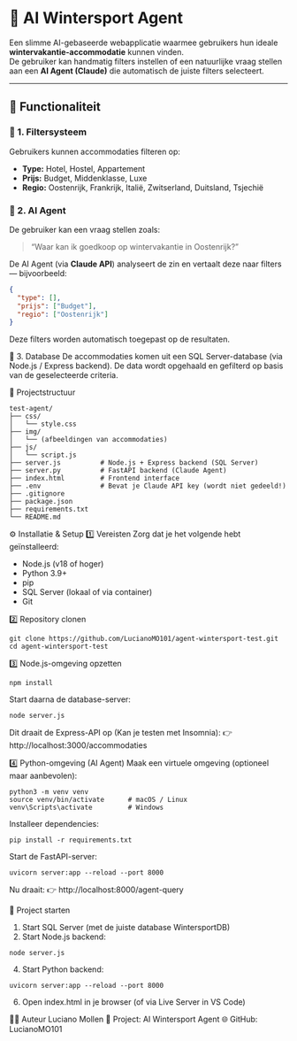 # 🎿 AI Wintersport Agent

Een slimme AI-gebaseerde webapplicatie waarmee gebruikers hun ideale **wintervakantie-accommodatie** kunnen vinden.  
De gebruiker kan handmatig filters instellen of een natuurlijke vraag stellen aan een **AI Agent (Claude)** die automatisch de juiste filters selecteert.

---

## 🧩 Functionaliteit

### 🔹 1. Filtersysteem
Gebruikers kunnen accommodaties filteren op:
- **Type:** Hotel, Hostel, Appartement  
- **Prijs:** Budget, Middenklasse, Luxe  
- **Regio:** Oostenrijk, Frankrijk, Italië, Zwitserland, Duitsland, Tsjechië  

### 🔹 2. AI Agent
De gebruiker kan een vraag stellen zoals:
> “Waar kan ik goedkoop op wintervakantie in Oostenrijk?”

De AI Agent (via **Claude API**) analyseert de zin en vertaalt deze naar filters  
— bijvoorbeeld:  
```json
{
  "type": [],
  "prijs": ["Budget"],
  "regio": ["Oostenrijk"]
}
```

Deze filters worden automatisch toegepast op de resultaten.

🔹 3. Database
De accommodaties komen uit een SQL Server-database (via Node.js / Express backend).
De data wordt opgehaald en gefilterd op basis van de geselecteerde criteria.

🧱 Projectstructuur
```
test-agent/
├── css/
│   └── style.css
├── img/
│   └── (afbeeldingen van accommodaties)
├── js/
│   └── script.js
├── server.js          # Node.js + Express backend (SQL Server)
├── server.py          # FastAPI backend (Claude Agent)
├── index.html         # Frontend interface
├── .env               # Bevat je Claude API key (wordt niet gedeeld!)
├── .gitignore
├── package.json
├── requirements.txt
└── README.md
```

⚙️ Installatie & Setup
1️⃣ Vereisten
Zorg dat je het volgende hebt geïnstalleerd:
- Node.js (v18 of hoger)
- Python 3.9+
- pip
- SQL Server (lokaal of via container)
- Git

2️⃣ Repository clonen
```
git clone https://github.com/LucianoMO101/agent-wintersport-test.git
cd agent-wintersport-test
```

3️⃣ Node.js-omgeving opzetten
```
npm install
```

Start daarna de database-server:
```
node server.js
```

Dit draait de Express-API op (Kan je testen met Insomnia):
👉 http://localhost:3000/accommodaties

4️⃣ Python-omgeving (AI Agent)
Maak een virtuele omgeving (optioneel maar aanbevolen):
```
python3 -m venv venv
source venv/bin/activate      # macOS / Linux
venv\Scripts\activate         # Windows
```

Installeer dependencies:
```
pip install -r requirements.txt
```

Start de FastAPI-server:
```
uvicorn server:app --reload --port 8000
```

Nu draait:
👉 http://localhost:8000/agent-query

🚀 Project starten
1. Start SQL Server (met de juiste database WintersportDB)
2. Start Node.js backend:
```
node server.js
```
4. Start Python backend:
```
uvicorn server:app --reload --port 8000
```
6. Open index.html in je browser
(of via Live Server in VS Code)



👨‍💻 Auteur
Luciano Mollen
📍 Project: AI Wintersport Agent
🌐 GitHub: LucianoMO101











